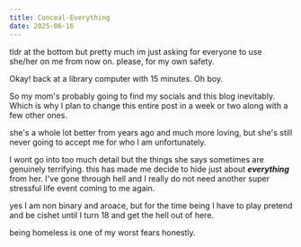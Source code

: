 ```yaml
---
title: Conceal-Everything
date: 2025-06-16
---
```

tldr at the bottom but pretty much im just asking for everyone to use she/her on me from now on. please, for my own safety.

Okay! back at a library computer with 15 minutes. Oh boy. 

So my mom's probably going to find my socials and this blog inevitably. Which is why I plan to change this entire post in a week or two along with a few other ones.

she's a whole lot better from years ago and much more loving, but she's still never going to accept me for who I am unfortunately. 

I wont go into too much detail but the things she says sometimes are genuinely terrifying.  this has made me decide to hide just about ***everything*** from her. I've gone through hell and I really do not need another super stressful life event coming to me again.  

yes I am non binary and aroace, but for the time being I have to play pretend and be cishet until I turn 18 and get the hell out of here. 

being homeless is one of my worst fears honestly. 
